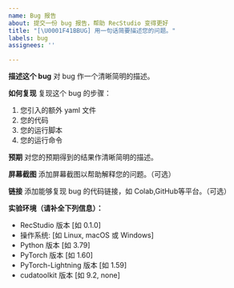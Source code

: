 ```yaml
---
name: Bug 报告
about: 提交一份 bug 报告，帮助 RecStudio 变得更好
title: "[\U0001F41BBUG] 用一句话简要描述您的问题。"
labels: bug
assignees: ''

---
```


**描述这个 bug**
对 bug 作一个清晰简明的描述。

**如何复现**
复现这个 bug 的步骤：
1. 您引入的额外 yaml 文件
2. 您的代码
3. 您的运行脚本
4. 您的运行命令

**预期**
对您的预期得到的结果作清晰简明的描述。

**屏幕截图**
添加屏幕截图以帮助解释您的问题。（可选）

**链接**
添加能够复现 bug 的代码链接，如 Colab,GitHub等平台。（可选）

**实验环境（请补全下列信息）：**
- RecStudio 版本 [如 0.1.0]
- 操作系统: [如 Linux, macOS 或 Windows]
- Python 版本 [如 3.79]
- PyTorch 版本 [如 1.60]
- PyTorch-Lightning 版本 [如 1.59]
- cudatoolkit 版本 [如 9.2, none]

